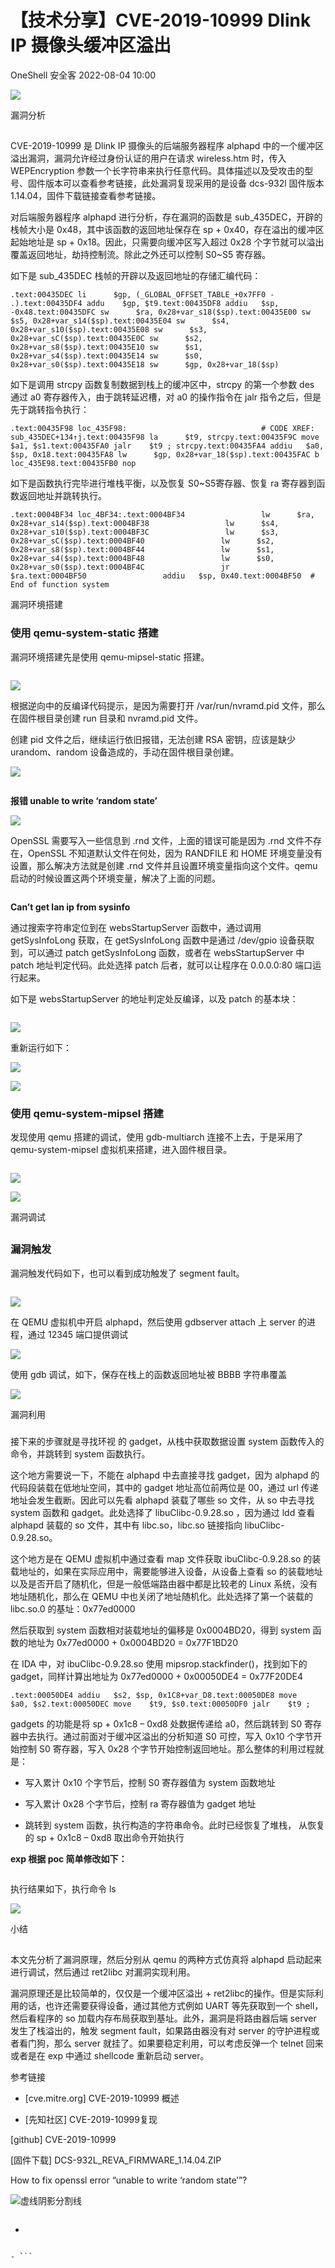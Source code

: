 #  【技术分享】CVE-2019-10999 Dlink IP 摄像头缓冲区溢出   
OneShell  安全客   2022-08-04 10:00  
  
![](https://mmbiz.qpic.cn/mmbiz_jpg/Ok4fxxCpBb53jo1KXIKffliaib4LXibKOgKYBPXicyGQeqoJkReA3MyUGvxeicMNOJI4SIP0OrEdExdoZqgsz4cYsIw/640?wx_fmt=jpeg "")  
  
漏洞分析  
##   
  
CVE-2019-10999 是 Dlink IP 摄像头的后端服务器程序 alphapd 中的一个缓冲区溢出漏洞，漏洞允许经过身份认证的用户在请求 wireless.htm 时，传入 WEPEncryption 参数一个长字符串来执行任意代码。具体描述以及受攻击的型号、固件版本可以查看参考链接，此处漏洞复现采用的是设备 dcs-932l 固件版本 1.14.04，固件下载链接查看参考链接。  
  
对后端服务器程序 alphapd 进行分析，存在漏洞的函数是 sub_435DEC，开辟的栈帧大小是 0x48，其中该函数的返回地址保存在 sp + 0x40，存在溢出的缓冲区起始地址是 sp + 0x18。因此，只需要向缓冲区写入超过 0x28 个字节就可以溢出覆盖返回地址，劫持控制流。除此之外还可以控制 S0~S5 寄存器。  
  
如下是 sub_435DEC 栈帧的开辟以及返回地址的存储汇编代码：  
```
.text:00435DEC li      $gp, (_GLOBAL_OFFSET_TABLE_+0x7FF0 - .).text:00435DF4 addu    $gp, $t9.text:00435DF8 addiu   $sp, -0x48.text:00435DFC sw      $ra, 0x28+var_s18($sp).text:00435E00 sw      $s5, 0x28+var_s14($sp).text:00435E04 sw      $s4, 0x28+var_s10($sp).text:00435E08 sw      $s3, 0x28+var_sC($sp).text:00435E0C sw      $s2, 0x28+var_s8($sp).text:00435E10 sw      $s1, 0x28+var_s4($sp).text:00435E14 sw      $s0, 0x28+var_s0($sp).text:00435E18 sw      $gp, 0x28+var_18($sp)
```  
  
如下是调用 strcpy 函数复制数据到栈上的缓冲区中，strcpy 的第一个参数 des 通过 a0 寄存器传入，由于跳转延迟槽，对 a0 的操作指令在 jalr 指令之后，但是先于跳转指令执行：  
```
.text:00435F98 loc_435F98:                              # CODE XREF: sub_435DEC+134↑j.text:00435F98 la      $t9, strcpy.text:00435F9C move    $a1, $s1.text:00435FA0 jalr    $t9 ; strcpy.text:00435FA4 addiu   $a0, $sp, 0x18.text:00435FA8 lw      $gp, 0x28+var_18($sp).text:00435FAC b       loc_435E98.text:00435FB0 nop
```  
  
如下是函数执行完毕进行堆栈平衡，以及恢复 S0~S5寄存器、恢复 ra 寄存器到函数返回地址并跳转执行。  
```
.text:0004BF34 loc_4BF34:.text:0004BF34                 lw      $ra, 0x28+var_s14($sp).text:0004BF38                 lw      $s4, 0x28+var_s10($sp).text:0004BF3C                 lw      $s3, 0x28+var_sC($sp).text:0004BF40                 lw      $s2, 0x28+var_s8($sp).text:0004BF44                 lw      $s1, 0x28+var_s4($sp).text:0004BF48                 lw      $s0, 0x28+var_s0($sp).text:0004BF4C                 jr      $ra.text:0004BF50                 addiu   $sp, 0x40.text:0004BF50  # End of function system
```  
  
漏洞环境搭建  
### 使用 qemu-system-static 搭建  
  
漏洞环境搭建先是使用 qemu-mipsel-static 搭建。  
```
```  
  
![](https://mmbiz.qpic.cn/mmbiz_png/Ok4fxxCpBb53jo1KXIKffliaib4LXibKOgKNX7ubPWVCbiaoQokWrnPM7KEnlvAz0VITmdcfomyqe90QOqjHMqriadQ/640?wx_fmt=png "")  
  
根据逆向中的反编译代码提示，是因为需要打开 /var/run/nvramd.pid 文件，那么在固件根目录创建 run 目录和 nvramd.pid 文件。  
  
创建 pid 文件之后，继续运行依旧报错，无法创建 RSA 密钥，应该是缺少 urandom、random 设备造成的，手动在固件根目录创建。  
  
![](https://mmbiz.qpic.cn/mmbiz_png/Ok4fxxCpBb53jo1KXIKffliaib4LXibKOgKRc3kamSPn0KAITiaWetjSeSshF0IzBlPyFFXzjWLk5fqrab9qNLvRyg/640?wx_fmt=png "")  
```
```  
  
**报错 unable to write ‘random state’**  
  
![](https://mmbiz.qpic.cn/mmbiz_png/Ok4fxxCpBb53jo1KXIKffliaib4LXibKOgKb7O5ibyibunlV3DRaDgZYbop4hrQV4txWQ0kxMf6LcU2KzFMVgKs8s8A/640?wx_fmt=png "")  
  
OpenSSL 需要写入一些信息到 .rnd 文件，上面的错误可能是因为 .rnd 文件不存在，OpenSSL 不知道默认文件在何处，因为 RANDFILE 和 HOME 环境变量没有设置，那么解决方法就是创建 .rnd 文件并且设置环境变量指向这个文件。qemu 启动的时候设置这两个环境变量，解决了上面的问题。  
```

```  
  
**Can’t get lan ip from sysinfo**  
  
通过搜索字符串定位到在 websStartupServer 函数中，通过调用 getSysInfoLong 获取，在 getSysInfoLong 函数中是通过 /dev/gpio 设备获取到，可以通过 patch getSysInfoLong 函数，或者在 websStartupServer 中 patch 地址判定代码。此处选择 patch 后者，就可以让程序在 0.0.0.0:80 端口运行起来。  
  
如下是 websStartupServer 的地址判定处反编译，以及 patch 的基本块：  
```
```  
  
![](https://mmbiz.qpic.cn/mmbiz_png/Ok4fxxCpBb53jo1KXIKffliaib4LXibKOgKXuMef1gVlOBEF2DqbibSnI7nibQlI37AXtvgMMu9T3Wer0NQONB6jkLw/640?wx_fmt=png "")  
  
重新运行如下：  
  
![](https://mmbiz.qpic.cn/mmbiz_png/Ok4fxxCpBb53jo1KXIKffliaib4LXibKOgKASic60TvsZXvlBEqxjQOH4B0cTFVsNKCqp105FH8pHFG4ngGfyrwfXg/640?wx_fmt=png "")  
  
![](https://mmbiz.qpic.cn/mmbiz_png/Ok4fxxCpBb53jo1KXIKffliaib4LXibKOgK57UBOoKHibYJXv35fz4mXKf1yPibxsVN0uVPJ3oUd9ibQD0ErTAqOY2RA/640?wx_fmt=png "")  
### 使用 qemu-system-mipsel 搭建  
  
发现使用 qemu 搭建的调试，使用 gdb-multiarch 连接不上去，于是采用了 qemu-system-mipsel 虚拟机来搭建，进入固件根目录。  
```
```  
  
![](https://mmbiz.qpic.cn/mmbiz_png/Ok4fxxCpBb53jo1KXIKffliaib4LXibKOgKgI6LDHWzxBiaqlZWKU9HB12xiclIktyz7JrCgt4NQfULh1WlNLWt64eg/640?wx_fmt=png "")  
  
![](https://mmbiz.qpic.cn/mmbiz_png/Ok4fxxCpBb53jo1KXIKffliaib4LXibKOgKOCHbasJeibvnicMgFMUzqwiaqqnAfCEG2KlJ9lWrwVy6fd4iavQk0uvf0Q/640?wx_fmt=png "")  
  
漏洞调试  
##   
### 漏洞触发  
  
漏洞触发代码如下，也可以看到成功触发了 segment fault。  
```
```  
  
![](https://mmbiz.qpic.cn/mmbiz_png/Ok4fxxCpBb53jo1KXIKffliaib4LXibKOgKlNJmszIWvB1aOJL6PAq5M1PjEib8PibSibyZNM5tPV6nu85XHYOesc0Jw/640?wx_fmt=png "")  
  
在 QEMU 虚拟机中开启 alphapd，然后使用 gdbserver attach 上 server 的进程，通过 12345 端口提供调试  
  
![](https://mmbiz.qpic.cn/mmbiz_png/Ok4fxxCpBb53jo1KXIKffliaib4LXibKOgKgWQtxicFveic7m6t5UVo1ZiazZgmZKqibEsoFXtibWFtlaelP8pk4u4HObg/640?wx_fmt=png "")  
  
使用 gdb 调试，如下，保存在栈上的函数返回地址被 BBBB 字符串覆盖  
  
![](https://mmbiz.qpic.cn/mmbiz_png/Ok4fxxCpBb53jo1KXIKffliaib4LXibKOgKmw4SMM0dGBzd36xVARVRvsAE3bAatVqzKRSRVicYjWehTCfiaMSqCssQ/640?wx_fmt=png "")  
  
漏洞利用  
###   
  
接下来的步骤就是寻找环视 的 gadget，从栈中获取数据设置 system 函数传入的命令，并跳转到 system 函数执行。  
  
这个地方需要说一下，不能在 alphapd 中去直接寻找 gadget，因为 alphapd 的代码段装载在低地址空间，其中的 gadget 地址高位前两位是 00，通过 url 传递地址会发生截断。因此可以先看 alphapd 装载了哪些 so 文件，从 so 中去寻找 system 函数和 gadget。此处选择了 libuClibc-0.9.28.so ，因为通过 ldd 查看 alphapd 装载的 so 文件，其中有 libc.so，libc.so 链接指向 libuClibc-0.9.28.so。  
  
这个地方是在 QEMU 虚拟机中通过查看 map 文件获取 ibuClibc-0.9.28.so 的装载地址的，如果在实际应用中，需要能够进入设备，从设备上查看 so 的装载地址以及是否开启了随机化，但是一般低端路由器中都是比较老的 Linux 系统，没有地址随机化，那么在 QEMU 中也关闭了地址随机化。此处选择了第一个装载的 libc.so.0 的基址：0x77ed0000  
  
然后获取到 system 函数相对装载地址的偏移是 0x0004BD20，得到 system 函数的地址为 0x77ed0000 + 0x0004BD20 = 0x77F1BD20  
  
在 IDA 中，对 ibuClibc-0.9.28.so 使用 mipsrop.stackfinder()，找到如下的 gadget，同样计算出地址为 0x77ed0000 + 0x00050DE4 = 0x77F20DE4  
```
.text:00050DE4 addiu   $s2, $sp, 0x1C8+var_D8.text:00050DE8 move    $a0, $s2.text:00050DEC move    $t9, $s0.text:00050DF0 jalr    $t9 ;
```  
  
gadgets 的功能是将 sp + 0x1c8 – 0xd8 处数据传递给 a0，然后跳转到 S0 寄存器中去执行。通过前面对于缓冲区溢出的分析知道 S0 可控，写入 0x10 个字节开始控制 S0 寄存器，写入 0x28 个字节开始控制返回地址。那么整体的利用过程就是：  
- 写入累计 0x10 个字节后，控制 S0 寄存器值为 system 函数地址  
  
- 写入累计 0x28 个字节后，控制 ra 寄存器值为 gadget 地址  
  
- 跳转到 system 函数，执行构造的字符串命令。此时已经恢复了堆栈， 从恢复的 sp + 0x1c8 – 0xd8 取出命令开始执行  
  
**exp 根据 poc 简单修改如下：**  
```
```  
  
执行结果如下，执行命令 ls  
  
![](https://mmbiz.qpic.cn/mmbiz_png/Ok4fxxCpBb53jo1KXIKffliaib4LXibKOgKYMibsbibvDuppb1aKunl6ibAgLt6q59MyJ6wrX9XvbHCiajbJ3icUsZSqhw/640?wx_fmt=png "")  
  
小结  
##   
  
本文先分析了漏洞原理，然后分别从 qemu 的两种方式仿真将 alphapd 启动起来进行调试，然后通过 ret2libc 对漏洞实现利用。  
  
漏洞原理还是比较简单的，仅仅是一个缓冲区溢出 + ret2libc的操作。但是实际利用的话，也许还需要获得设备，通过其他方式例如 UART 等先获取到一个 shell，然后看程序的 so 加载内存布局获取到基址。此外，漏洞是将路由器后端 server 发生了栈溢出的，触发 segment fault，如果路由器没有对 server 的守护进程或者看门狗，那么 server 就挂了。如果要稳定利用，可以考虑反弹一个 telnet 回来或者是在 exp 中通过 shellcode 重新启动 server。  
  
参考链接  
- [cve.mitre.org] CVE-2019-10999 概述  
  
- [先知社区] CVE-2019-10999复现  
  
[github] CVE-2019-10999  
  
[固件下载] DCS-932L_REVA_FIRMWARE_1.14.04.ZIP  
  
How to fix openssl error “unable to write ‘random state’”?  
  
![](https://mmbiz.qpic.cn/mmbiz_png/Ok4fxxCpBb6OLwHohYU7UjX5anusw3ZzxxUKM0Ert9iaakSvib40glppuwsWytjDfiaFx1T25gsIWL5c8c7kicamxw/640?wx_fmt=png "虚线阴影分割线")  
```
```  
  
- ```
```  
  
- ```
```  
  
